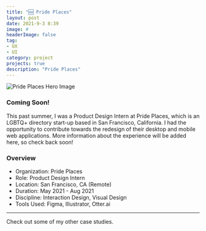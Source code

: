 ```yaml
---
title: "🆕 Pride Places"
layout: post
date: 2021-9-3 8:39
image: #
headerImage: false
tag:
- UX
- UI
category: project
projects: true
description: "Pride Places"
---
```


<img src="http://nicholasgiles.com/assets/images/prideplaces/pp-hero-mockup.jpg" class="bigger-image" alt="Pride Places Hero Image" />


### Coming Soon!

This past summer, I was a Product Design Intern at Pride Places, which is an LGBTQ+ directory start-up based in San Francisco, California. I had the opportunity to contribute towards the redesign of their desktop and mobile web applications. More information about the experience will be added here, so check back soon!

### Overview
* Organization: Pride Places
* Role: Product Design Intern
* Location: San Francisco, CA (Remote)
* Duration: May 2021 - Aug 2021
* Discipline: Interaction Design, Visual Design
* Tools Used: Figma, Illustrator, Otter.ai

---

Check out some of my other <span class="evidence"><a href="https://nicholasgiles.com/projects/" style="text-decoration: none">case studies</a></span>.
